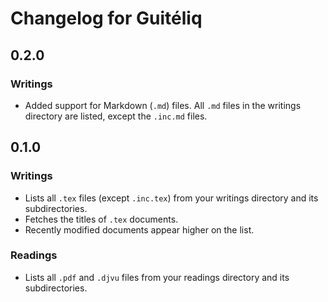 # Changelog for Guitéliq

## 0.2.0

### Writings

- Added support for Markdown (`.md`) files. All `.md` files in the writings directory are listed, except the `.inc.md` files.

## 0.1.0

### Writings

- Lists all `.tex` files (except `.inc.tex`) from your writings directory and its subdirectories.
- Fetches the titles of `.tex` documents.
- Recently modified documents appear higher on the list.

### Readings

- Lists all `.pdf` and `.djvu` files from your readings directory and its subdirectories.
